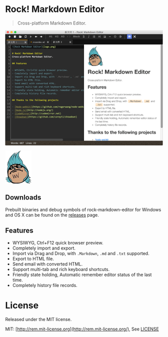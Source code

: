 # Rock! Markdown Editor
> Cross-platform Markdown Editor.

<p style="text-align: center">
    <img src="/docs/macshow.png" width="850" alt="Rock! Markdown Editor">
</p>

![Rock Markdown Editor](/src/logo.png)

## Downloads

Prebuilt binaries and debug symbols of rock-markdown-editor for Windows and OS X can be found on the [releases](https://github.com/superRaytin/rock-markdown-editor/releases) page.

## Features

- WYSIWYG, Ctrl+F12 quick browser preview.
- Completely import and export.
- Import via Drag and Drop, with `.Markdown`, `.md` and `.txt` supported.
- Export to HTML file.
- Send email with converted HTML.
- Support multi-tab and rich keyboard shortcuts.
- Friendly state holding, Automatic remember editor status of the last time.
- Completely history file records.

# License
Released under the MIT license.

MIT: [http://rem.mit-license.org](http://rem.mit-license.org/), See [LICENSE](/LICENSE)
